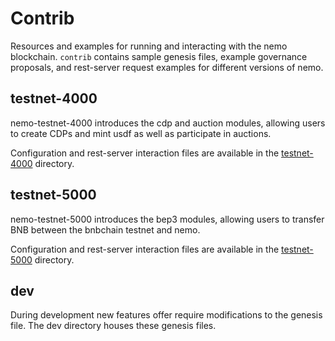 # Contrib

Resources and examples for running and interacting with the nemo blockchain. `contrib` contains sample genesis files, example governance proposals, and rest-server request examples for different versions of nemo.

## testnet-4000

nemo-testnet-4000 introduces the cdp and auction modules, allowing users to create CDPs and mint usdf as well as participate in auctions.

Configuration and rest-server interaction files are available in the [testnet-4000](./testnet-4000/README.md) directory.

## testnet-5000

nemo-testnet-5000 introduces the bep3 modules, allowing users to transfer BNB between the bnbchain testnet and nemo.

Configuration and rest-server interaction files are available in the [testnet-5000](./testnet-5000/README.md) directory.

## dev

During development new features offer require modifications to the genesis file. The dev directory houses these genesis files.
